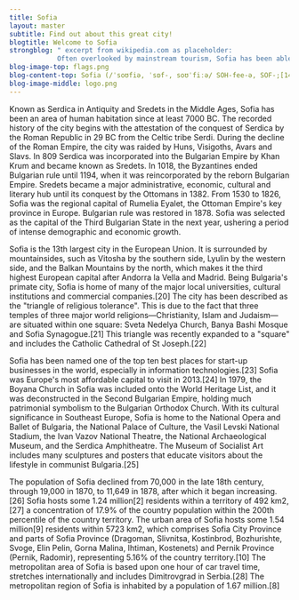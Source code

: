 ```yaml
---
title: Sofia
layout: master
subtitle: Find out about this great city!
blogtitle: Welcome to Sofia
strongblog: " excerpt from wikipedia.com as placeholder:
            Often overlooked by mainstream tourism, Sofia has been able to preserve it’s reputation as Bulgaria’s pleasingly laid-back capital. Being the country’s biggest and the European Union 15th biggest city, Sofia is not a grand metropolis, however, a vibrant, modern and youthful city with a scattering of onion-domed churches, Ottoman mosques and stubborn Red Army monuments that lend an electric, exotic feel."      
blog-image-top: flags.png
blog-content-top: Sofia (/ˈsoʊfiə, ˈsɒf-, soʊˈfiːə/ SOH-fee-ə, SOF-;[14][15] Bulgarian&#58; София, romanized&#58; Sofiya,[16][17] IPA&#58; [ˈsɔfijɐ] (About this soundlisten)) is the capital and largest city of Bulgaria. It is situated in the eponymous valley at the foot of the Vitosha mountain in the western parts of the country. The city is built west of the Iskar river, and has many mineral springs, such as the Sofia Central Mineral Baths. It has a humid continental climate. Being in the centre of the Balkans, it is midway between the Black Sea and the Adriatic Sea, and closest to the Aegean Sea.[18][19]
blog-image-middle: logo.png
---
```


Known as Serdica in Antiquity and Sredets in the Middle Ages, Sofia has been an area of human habitation since at least 7000 BC. The recorded history of the city begins with the attestation of the conquest of Serdica by the Roman Republic in 29 BC from the Celtic tribe Serdi. During the decline of the Roman Empire, the city was raided by Huns, Visigoths, Avars and Slavs. In 809 Serdica was incorporated into the Bulgarian Empire by Khan Krum and became known as Sredets. In 1018, the Byzantines ended Bulgarian rule until 1194, when it was reincorporated by the reborn Bulgarian Empire. Sredets became a major administrative, economic, cultural and literary hub until its conquest by the Ottomans in 1382. From 1530 to 1826, Sofia was the regional capital of Rumelia Eyalet, the Ottoman Empire's key province in Europe. Bulgarian rule was restored in 1878. Sofia was selected as the capital of the Third Bulgarian State in the next year, ushering a period of intense demographic and economic growth.

Sofia is the 13th largest city in the European Union. It is surrounded by mountainsides, such as Vitosha by the southern side, Lyulin by the western side, and the Balkan Mountains by the north, which makes it the third highest European capital after Andorra la Vella and Madrid. Being Bulgaria's primate city, Sofia is home of many of the major local universities, cultural institutions and commercial companies.[20] The city has been described as the "triangle of religious tolerance". This is due to the fact that three temples of three major world religions—Christianity, Islam and Judaism—are situated within one square: Sveta Nedelya Church, Banya Bashi Mosque and Sofia Synagogue.[21] This triangle was recently expanded to a "square" and includes the Catholic Cathedral of St Joseph.[22]

Sofia has been named one of the top ten best places for start-up businesses in the world, especially in information technologies.[23] Sofia was Europe's most affordable capital to visit in 2013.[24] In 1979, the Boyana Church in Sofia was included onto the World Heritage List, and it was deconstructed in the Second Bulgarian Empire, holding much patrimonial symbolism to the Bulgarian Orthodox Church. With its cultural significance in Southeast Europe, Sofia is home to the National Opera and Ballet of Bulgaria, the National Palace of Culture, the Vasil Levski National Stadium, the Ivan Vazov National Theatre, the National Archaeological Museum, and the Serdica Amphitheatre. The Museum of Socialist Art includes many sculptures and posters that educate visitors about the lifestyle in communist Bulgaria.[25]

The population of Sofia declined from 70,000 in the late 18th century, through 19,000 in 1870, to 11,649 in 1878, after which it began increasing.[26] Sofia hosts some 1.24 million[2] residents within a territory of 492 km2,[27] a concentration of 17.9% of the country population within the 200th percentile of the country territory. The urban area of Sofia hosts some 1.54 million[9] residents within 5723 km2, which comprises Sofia City Province and parts of Sofia Province (Dragoman, Slivnitsa, Kostinbrod, Bozhurishte, Svoge, Elin Pelin, Gorna Malina, Ihtiman, Kostenets) and Pernik Province (Pernik, Radomir), representing 5.16% of the country territory.[10] The metropolitan area of Sofia is based upon one hour of car travel time, stretches internationally and includes Dimitrovgrad in Serbia.[28] The metropolitan region of Sofia is inhabited by a population of 1.67 million.[8]
